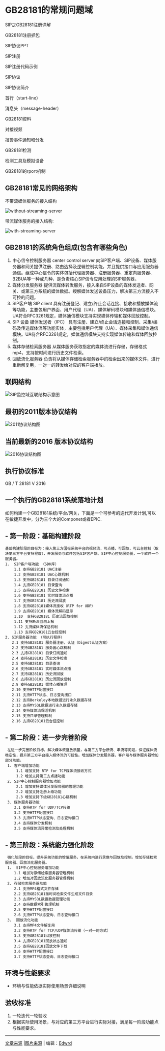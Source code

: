 
# GB28181的常规问题域

SIP之GB28181注册详解

GB28181注册抓包

SIP协议PPT

SIP注册

SIP注册代码示例

SIP协议

SIP协议简介

首行（start-line）

消息头（message-header）

GB28181资料

对接视频

报警事件通知和分发

GB28181检测

检测工具及模拟设备

GB28181的rport机制

## GB28181常见的网络架构

不带流媒体服务的接入结构

![without-streaming-server](../images/without-streaming-server.jpg)

带流媒体服务的接入结构:

![with-streaming-server](../images/with-streaming-server.jpg)

## GB28181的系统角色组成(包含有哪些角色)

 1.  中心信令控制服务器 center control server
     向SIP客户端、SIP设备、媒体服务器和网关提供注册、路由选择及逻辑控制功能，并且提供接口与应用服务器通信。组成中心信令的实体包括代理服务器、注册服务器、重定向服务器、B2BUA等一种或几种，是负责核心SIP信令应用处理的SIP服务器。
 2. 媒体分发服务器 
     提供流媒体转发服务，接入来自SIP设备的媒体发送者、网关、或第三方系统的媒体数据。绶解媒体发送设备压力，解决第三方流接入不可控的问题。
 3.  SIP客户端 SIP client
     具有注册登记、建立/终止会话连接、接收和播放媒体流等功能，主要包用户界面、用户代理（UA）、媒体解码模块和媒体通信模块。UA符合RFC3261规定，媒体通信模块支持实现媒体传输和媒体回放控制。
 4.  SIP 设备 媒体发送者（IPC）
     具有注册、建立/终止会话连接和控制、采集/编码及传送媒体流等功能实体，主要包括用户代理（UA）、媒体采集和媒体通信模块。UA符合RFC3261规定，媒体通信模块支持实现媒体传输和媒体回放控制。
 5.  媒体存储检索服务器
      从媒体服务获取指定的媒体流进行存储，存储格式mp4，支持按时间进行历史文件检索。
 6.  回放流化服务器
     负责将从媒体存储检索服务器中的检索出来的媒体文件，进行重新解复用，一对一的转发给对应的客户端播放。
     
 ## 联网结构
![SIP监控域互联结构示意图](http://img.blog.csdn.net/20171229093728289?watermark/2/text/aHR0cDovL2Jsb2cuY3Nkbi5uZXQvc2xfMTk4Nw==/font/5a6L5L2T/fontsize/400/fill/I0JBQkFCMA==/dissolve/70/gravity/SouthEast)

## 最初的2011版本协议结构
![2011协议结构图](http://img.blog.csdn.net/20171229093550291?watermark/2/text/aHR0cDovL2Jsb2cuY3Nkbi5uZXQvc2xfMTk4Nw==/font/5a6L5L2T/fontsize/400/fill/I0JBQkFCMA==/dissolve/70/gravity/SouthEast)

## 当前最新的2016 版本协议结构

![2016协议结构图](http://img.blog.csdn.net/20171229093619277?watermark/2/text/aHR0cDovL2Jsb2cuY3Nkbi5uZXQvc2xfMTk4Nw==/font/5a6L5L2T/fontsize/400/fill/I0JBQkFCMA==/dissolve/70/gravity/SouthEast)
## 执行协议标准
   GB / T 28181 V 2016

## 一个执行的GB28181系统落地计划

如何构建一个GB28181系统/平台/网关，下面是一个可参考的迭代开发计划,可以在敏捷开发中，分为三个大的Componet或者EPIC.

## - 第一阶段：基础构建阶段
    基础构建阶段的目标为：接入第三方国标系统平台的视频流，可点播，可回放，可云台控制（取决第三方平台支持程度），开发服务与软件包括SIP客户端、SIP中心控制服务器，一个软件一个服务器。
    1.  SIP客户端功能 （SDK库）
        1.1 支持GB28181 UAC注册
        1.2 支持GB28181 UAC心跳机制
        1.3 支持GB28181 目录订阅通知
        1.4 支持GB28181 目录查询
        1.5 支持GB28181 历史文件检索
        1.6 支持GB28181 实时媒体流点播
        1.7 支持GB28181 历史流回放
        1.8 支持GB28181媒体流接收（RTP for UDP）
        1.9 支持GB28181 媒体流解码显示
        1.10  支持GB28181 历史流回放控制
        1.11 支持断流监测上报
        1.12 支持媒体流保活机制
        1.13 支持GB28181云台控控制
    2. SIP服务器功能 （可执行程序）
       2.1 支持GB28181 服务器注册、认证（Digest认证方案）
       2.2 支持GB28181 服务器心跳机制
       2.3 支持GB28181 目录订阅通知
       2.4 支持GB28181 历史文件检索
       2.5 支持GB28181 目录查询
       2.6 支持GB28181 实时媒体流点播
       2.7 支持GB28181 历史流回放
       2.8 支持GB28181 历史流回放控制
       2.9 支持GB28181 媒体点播管理
       2.10 支持HTTP配置接口
       2.11 支持HTTP状态、日志查询接口
       2.12 支持Berkeley本地数据进行永久数据存储
       2.13 支持MYSQL数据进行永久数据存储       
       2.14 支持媒体流保活机制
       2.15 支持目录管理机制
       2.16 支持GB28181云台控控制
       
## - 第二阶段：进一步完善阶段
     在进一步完善阶段目标，解决媒体流播放质量，与第三方平台断流、串流等问题，保证媒体流稳定性，提升第三方平台接入媒体流的可控性。增加媒体分发服务器，客户端与媒体服务器增加部分功能。
     1. 客户端增加功能
         1.1 增加支持 RTP for TCP媒体流接收方式
         1.2 增加支持第三方点播功能
     2. SIP中心控制服务器增加功能
         2.1 增加支持媒体分发服务器的管理功能
         2.2 增加支持注册上级功能
         2.3 增加支持下级GB28181心跳机制
     3. 媒体服务器功能
        3.1 支持RTP for UDP/TCP传输
        3.2 支持HTTP配置接口
        3.3 支持HTTP状态查询、日志查询接口
        3.4 支持媒体分发机制
        3.5 支持媒体流异常检测及处理机制
     
## - 第三阶段：系统能力强化阶段
     强化阶段的目标，提升系统功能的增值服务，在系统内进行录像与回放及控制。增加存储检索服务器、回放流化服务器。
     1.  SIP中心控制服务增加功能
        1.1 增加对存储检索服务器管理机制
        1.2 增加对回放流化服务器管理机制
     2. 存储检索服务器功能
        2.1 支持MP4格式文件存储
        2.2 支持GB28181按时间检索文件生成文件目录
        2.3 支持MYSQL数据数据管理功能
        2.4 支持数据索引管理机制
        2.5 支持HTTP配置接口
        2.6 支持HTTP状态查询、日志查询接口
     3.  回放流化功能  
        3.1 支持MP4文件解复用
        3.2 支持RTP for TCP/UDP媒体流传输（一对一的方式）
        3.3 支持GB28181回放控制
        3.4 支持GB28181回放状态通知
        3.5 支持GB28181回放文件下载
        3.6 支持HTTP配置接口
        3.7 支持HTTP状态查询、日志查询接口    

## 环境与性能要求

- 环境与性能依据实际使用场景详细说明

## 验收标准

1. 一轮迭代一轮验收
2.  根据实际使用场景，与对应的第三方平台进行实际对接，满足每一阶段功能点与性能要求。

---

[文章来源](https://github.com/songlei150/gb28181/wiki/VideoSurveillanceNetworkSystemForPublicSecurity) |[图片来源](https://github.com/songlei150/gb28181) | 编辑：[Edwrd](github.com/crazybber)
